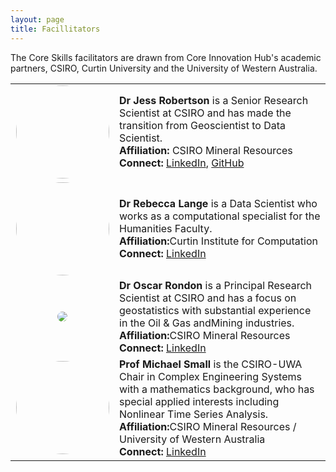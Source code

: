 ```yaml
---
layout: page
title: Facillitators
---
```


The Core Skills facilitators are drawn from Core Innovation Hub's academic partners, CSIRO, Curtin University and the University of Western Australia.

<p>
<table cellspacing="0" cellpadding="0">
	<tr>
		<td width="150px" align="center" valign="middle">
			<img src="https://media.licdn.com/dms/image/C4D03AQGWUuSh-JdQbw/profile-displayphoto-shrink_200_200/0?e=1542240000&v=beta&t=CgJ19eDgLTM0v4utwiW19SEVEvZQ-44UHd1FUbREoWk" style="border-radius:50%" height="auto" width="149px">
		</td>
		<td valign="middle">
			<b>Dr Jess Robertson</b> is a Senior Research Scientist at CSIRO and has made the transition from Geoscientist to Data Scientist. <br>
			<b>Affiliation:</b> CSIRO Mineral Resources<br>
			<b>Connect:</b> <a href="https://www.linkedin.com/in/robertsonjess/">LinkedIn</a>, <a href="https://github.com/jesserobertson">GitHub</a>
		</td>
	</tr>
	<tr>
		<td width="150px" align="center" valign="middle">
			<img src="https://media.licdn.com/dms/image/C5103AQGMCAQ4fMqZyQ/profile-displayphoto-shrink_800_800/0?e=1542240000&v=beta&t=tkXVpKQ9u084mLFOYl3Cj3mLbTPzgqzNnYbJjbLiGqE" style="border-radius:50%" height="auto" width="149px">
		</td>
		<td valign="middle">
			<b>Dr Rebecca Lange</b> is a Data Scientist who works as a computational specialist for the Humanities Faculty. <br>
			<b>Affiliation:</b>Curtin Institute for Computation <br>
			<b>Connect:</b> <a href="https://www.linkedin.com/in/rebecca-lange-25746aba/">LinkedIn</a>
		</td>
	</tr>
	<tr>
		<td width="150px" align="center" valign="middle">
			<img src="https://media.licdn.com/dms/image/C5603AQGDkK3jrjKCgA/profile-displayphoto-shrink_800_800/0?e=1542240000&v=beta&t=s9icgNqFtQVxrthFzhMHUMocHTD1SgFWY3A2ZwRoeh0" style="border-radius:50%" height="auto" width="auto">
		</td>
		<td valign="middle">
			<b>Dr Oscar Rondon</b> is a Principal Research Scientist at CSIRO and has a focus on geostatistics with substantial experience in the Oil & Gas andMining industries. <br>
			<b>Affiliation:</b>CSIRO Mineral Resources <br>
			<b>Connect:</b> <a href="https://www.linkedin.com/in/oscarrondon/">LinkedIn</a>
		</td>
	</tr>
	<tr>
		<td width="150px" align="center" valign="middle">
			<img src="https://media.licdn.com/dms/image/C4D03AQGSklgJUmdccQ/profile-displayphoto-shrink_800_800/0?e=1542240000&v=beta&t=ZUTedGadrNcAW-47TamHRtjElB9yg9qVhECUDQQ39H8" style="border-radius:50%" height="auto" width="149px">
		</td>
		<td valign="middle">
			<b>Prof Michael Small</b> is the CSIRO-UWA Chair in Complex Engineering Systems with a mathematics background, who has special applied interests including Nonlinear Time Series Analysis. <br>
			<b>Affiliation:</b>CSIRO Mineral Resources / University of Western Australia<br>
			<b>Connect:</b> <a href="https://www.linkedin.com/in/michael-small-64518916/">LinkedIn</a>
		</td>
	</tr>
</table>

